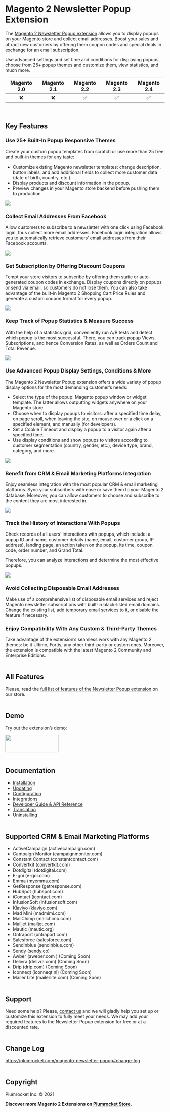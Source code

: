 # Magento 2 Newsletter Popup Extension
The [Magento 2 Newsletter Popup extension](https://plumrocket.com/magento-newsletter-popup) allows you to display popups on your Magento store and collect email addresses. Boost your sales and attract new customers by offering them coupon codes and special deals in exchange for an email subscription.

Use advanced settings and set time and conditions for displaying popups, choose from 25+ popup themes and customize them, view statistics, and much more.

Magento 2.0 | Magento 2.1 | Magento 2.2 | Magento 2.3 | Magento 2.4
:---: | :---: | :---: | :---: | :---:
:x: | :x: | :white_check_mark: | :white_check_mark: | :white_check_mark:
<br>

## Key Features

### Use 25+ Built-In Popup Responsive Themes

Create your custom popup templates from scratch or use more than 25 free and built-in themes for any taste:
* Customize existing Magento newsletter templates: change description, button labels, and add additional fields to collect more customer data (date of birth, country, etc.).
* Display products and discount information in the popup.
* Preview changes in your Magento store backend before pushing them to production. 

<img src="https://user-images.githubusercontent.com/4431548/130092965-f8cc7343-4a3c-4a30-810a-2c48595248a0.png">

### Collect Email Addresses From Facebook

Allow customers to subscribe to a newsletter with one click using Facebook login, thus collect more email addresses. Facebook login integration allows you to automatically retrieve customers’ email addresses from their Facebook accounts.

<img src="https://user-images.githubusercontent.com/4431548/130093428-4f4df8af-44ee-47f2-bfbc-1cf8d74d250b.png">

### Get Subscription by Offering Discount Coupons

Tempt your store visitors to subscribe by offering them static or auto-generated coupon codes in exchange. Display coupons directly on popups or send via email, so customers do not lose them. You can also take advantage of the built-in Magento 2 Shopping Cart Price Rules and generate a custom coupon format for every popup.

<img src="https://user-images.githubusercontent.com/4431548/130093799-fa7e8512-da84-481d-a2c8-a45ac37383e1.png">

### Keep Track of Popup Statistics & Measure Success

With the help of a statistics grid, conveniently run A/B tests and detect which popup is the most successful. There, you can track popup Views, Subscriptions, and hence Conversion Rates, as well as Оrders Count and Total Revenue.

<img src="https://user-images.githubusercontent.com/4431548/130093961-4848d3ab-9670-4ee9-b766-4cdf21ea7dd7.png">

### Use Advanced Popup Display Settings, Conditions & More

The Magento 2 Newsletter Popup extension offers a wide variety of popup display options for the most demanding customer’s needs:
* Select the type of the popup: Magento popup window or widget template. The latter allows outputting widgets anywhere on your Magento store.
* Choose when to display popups to visitors: after a specified time delay, on page scroll, when leaving the site, on mouse over or a click on a specified element, and manually (for developers).
* Set a Cookie Timeout and display a popup to a visitor again after a specified time.
* Use display conditions and show popups to visitors according to customer segmentation (country, gender, etc.), device type, brand, category, and more. 

<img src="https://user-images.githubusercontent.com/4431548/130094277-edceea13-f7bc-42b2-859d-76c6e57e6703.png">

### Benefit from CRM & Email Marketing Platforms Integration 
Enjoy seamless integration with the most popular CRM & email marketing platforms. Sync your subscribers with ease or save them to your Magento 2 database. Moreover, you can allow customers to choose and subscribe to the content they are most interested in.

<img src="https://user-images.githubusercontent.com/4431548/130094493-8dfdcab4-a24b-407b-a351-df96b4fe6fc6.png">

### Track the History of Interactions With Popups

Check records of all users’ interactions with popups, which include: a popup ID and name, customer details (name, email, customer group, IP address), landing page, an action taken on the popup, its time, coupon code, order number, and Grand Total.

Therefore, you can analyze interactions and determine the most effective popups.

<img src="https://user-images.githubusercontent.com/4431548/130095180-8531a170-070a-4f09-b543-7cfa411a4fa6.png">

### Avoid Collecting Disposable Email Addresses 

Make use of a comprehensive list of disposable email services and reject Magento newsletter subscriptions with built-in black-listed email domains. Change the existing list, add temporary email services to it, or disable the feature if necessary.

### Enjoy Compatibility With Any Custom & Third-Party Themes

Take advantage of the extension’s seamless work with any Magento 2 themes: be it Ultimo, Fortis, any other third-party or custom ones. Moreover, the extension is compatible with the latest Magento 2 Community and Enterprise Editions.
<br><br>

## All Features

Please, read the [full list of features of the Newsletter Popup extension](https://plumrocket.com/magento-newsletter-popup#all-features) on our store.
<br><br>

## Demo

Try out the extension’s demo:

<a href="https://demo2.plumrocket.net/live/newsletter-popup/"><img width="168" height="54" src="https://user-images.githubusercontent.com/4431548/130101073-6a31e471-b7f2-4c0a-a96c-687ee359f45f.png"></a>
<br><br>

## Documentation

* [Installation](https://plumrocket.com/docs/magento-newsletter-popup/v4/installation)
* [Updating](https://plumrocket.com/docs/magento-newsletter-popup/v4/updating)
* [Configuration](https://plumrocket.com/docs/magento-newsletter-popup/v4/configuration)
* [Integrations](https://plumrocket.com/docs/magento-newsletter-popup/v4/integrations)
* [Developer Guide & API Reference](https://plumrocket.com/docs/magento-newsletter-popup/v4/devguide)
* [Translation](https://plumrocket.com/docs/magento-newsletter-popup/v4/translation)
* [Uninstalling](https://plumrocket.com/docs/magento-newsletter-popup/v4/uninstalling)
<br><br>

## Supported CRM & Email Marketing Platforms

* ActiveCampaign (activecampaign.com)
* Campaign Monitor (campaignmonitor.com)
* Constant Contact (constantcontact.com)
* Convertkit (convertkit.com)
* Dotdigital (dotdigital.com)
* E-goi (e-goi.com)
* Emma (myemma.com)
* GetResponse (getresponse.com)
* HubSpot (hubspot.com)
* iContact (icontact.com)
* InfusionSoft (infusionsoft.com)
* Klaviyo (klaviyo.com)
* Mad Mini (madmimi.com)
* MailChimp (mailchimp.com)
* Mailjet (mailjet.com)
* Mautic (mautic.org)
* Ontraport (ontraport.com)
* Salesforce (salesforce.com)
* Sendinblue (sendinblue.com)
* Sendy (sendy.co)
* Awber (aweber.com ) (Coming Soon)
* Delivra (delivra.com) (Coming Soon)
* Drip (drip.com) (Coming Soon)
* Iconneqt (iconneqt.nl) (Coming Soon)
* Mailer Lite (mailerlite.com) (Coming Soon)
<br><br>

## Support
Need some help? Please, [contact us](http://plumrocket.com/contacts) and we will gladly help you set up or customize this extension to fully meet your needs. We may add your required features to the Newsletter Popup extension for free or at a discounted rate.
<br><br>

## Change Log

https://plumrocket.com/magento-newsletter-popup#change-log
<br><br>

## Copyright 

Plumrocket Inc. © 2021


**Discover more Magento 2 Extensions on [Plumrocket Store](https://plumrocket.com/magento-extensions).**
